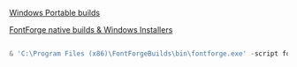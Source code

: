 [Windows Portable builds](http://fontforgebuilds.sourceforge.net/)


[FontForge native builds & Windows Installers](http://fontforge.github.io/en-US/downloads/windows-dl/)

```powershell

& 'C:\Program Files (x86)\FontForgeBuilds\bin\fontforge.exe' -script font-patcher --windows --powerline --octicons -out "C:\Users\ehiller\dev\fonts-out\" "C:\Users\ehiller\dev\fonts-in\SourceSansPro-BoldItalic.ttf"


```